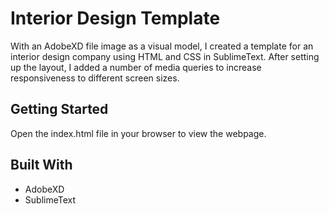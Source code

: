 # Interior Design Template
With an AdobeXD file image as a visual model, I created a template for an interior design company using HTML and CSS in SublimeText. After setting up the layout, I added a number of media queries to increase responsiveness to different screen sizes.
## Getting Started
Open the index.html file in your browser to view the webpage.

## Built With
* AdobeXD
* SublimeText


